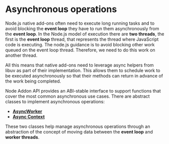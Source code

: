 # Asynchronous operations

Node.js native add-ons often need to execute long running tasks and to avoid
blocking the **event loop** they have to run them asynchronously from the
**event loop**.
In the Node.js model of execution there are **two threads**, the first is the
**event loop** thread, that represents the thread where JavaScript code is
executing. The node.js guidance is to avoid blocking other work queued on the
event loop thread. Therefore, we need to do this work on another thread.

All this means that native add-ons need to leverage async helpers from libuv as
part of their implementation. This allows them to schedule work to be executed
asynchronously so that their methods can return in advance of the work being
completed.

Node Addon API provides an ABI-stable interface to support functions that cover
the most common asynchronous use cases. There are abstract classes to implement
asynchronous operations:

- **[AsyncWorker](async_worker.md)**
- **[Async Context](async_context.md)**

These two classes help manage asynchronous operations through an abstraction
of the concept of moving data between the **event loop** and **worker threads**.
